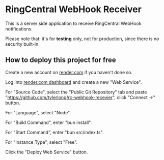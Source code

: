 # RingCentral WebHook Receiver

This is a server side application to receive RingCentral WebHook notifications.

Please note that: it's for **testing** only, not for production, since there is no security built-in.

## How to deploy this project for free

Create a new account on [render.com](https://render.com/) if you haven't done so.

Log into [render.com dashboard](https://dashboard.render.com/) and create a new "Web Service".

For "Source Code", select the "Public Git Repository" tab and paste "https://github.com/tylerlong/rc-webhook-recevier", click "Connect ->" button.

For "Language", select "Node".

For "Build Command", enter "bun install".

For "Start Command", enter "bun src/index.ts".

For "Instance Type", select "Free".

Click the "Deploy Web Service" button.
